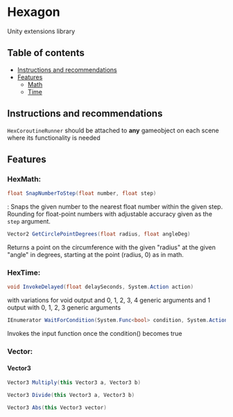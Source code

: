 # Hexagon

Unity extensions library

## Table of contents

- [Instructions and recommendations](##Instructions-and-recommendations)
- [Features](#Features)
    * [Math](#HexMath)
    * [Time](#HexTime)

## Instructions and recommendations

```HexCoroutineRunner``` should be attached to **any** gameobject on each scene where its functionality is needed

## Features

### HexMath:

```csharp
float SnapNumberToStep(float number, float step)
```
: Snaps the given number to the nearest float number within the given step. Rounding for float-point numbers with adjustable accuracy given as the ```step``` argument.

```csharp
Vector2 GetCirclePointDegrees(float radius, float angleDeg)
```

Returns a point on the circumference with the given "radius" at the given "angle" in degrees, starting at the point (radius, 0) as in math.

### HexTime:

```csharp
void InvokeDelayed(float delaySeconds, System.Action action)
```
with variations for void output and 0, 1, 2, 3, 4 generic arguments and 1 output with 0, 1, 2, 3 generic arguments

```csharp
IEnumerator WaitForCondition(System.Func<bool> condition, System.Action onSuccess)
``` 
Invokes the input function once the condition() becomes true

### Vector:
#### Vector3

```csharp
Vector3 Multiply(this Vector3 a, Vector3 b)
```

```csharp
Vector3 Divide(this Vector3 a, Vector3 b)
```

```csharp
Vector3 Abs(this Vector3 vector)
```

```csharp

```